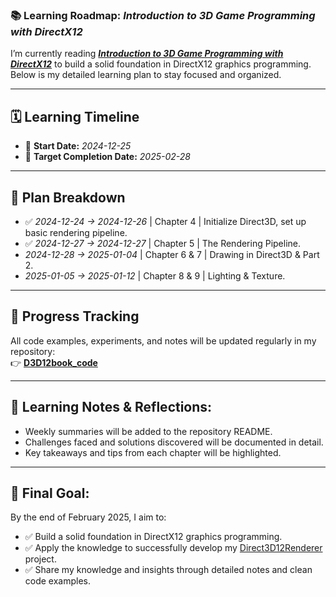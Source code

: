 ### 📚 **Learning Roadmap: *Introduction to 3D Game Programming with DirectX12***  

I’m currently reading **[*Introduction to 3D Game Programming with DirectX12*](https://www.google.co.uk/books/edition/Introduction_to_3D_Game_Programming_with/gj6TDgAAQBAJ?hl=en&gbpv=0)** to build a solid foundation in DirectX12 graphics programming. Below is my detailed learning plan to stay focused and organized.  

---

## 🗓️ **Learning Timeline**  
- 📆 **Start Date:** *2024-12-25*  
- 🎯 **Target Completion Date:** *2025-02-28*  

---

## 📖 **Plan Breakdown**  
- ✅ *2024-12-24 → 2024-12-26* | Chapter 4 | Initialize Direct3D, set up basic rendering pipeline. 
- ✅ *2024-12-27 → 2024-12-27* | Chapter 5 | The Rendering Pipeline. 
- *2024-12-28 → 2025-01-04* | Chapter 6 & 7 | Drawing in Direct3D & Part 2. 
- *2025-01-05 → 2025-01-12* | Chapter 8 & 9 | Lighting & Texture. 

---

## 📂 **Progress Tracking**  
All code examples, experiments, and notes will be updated regularly in my repository:  
👉 [**D3D12book_code**](https://github.com/Yuqian-He/D3D12book_code)  

---

## 📝 **Learning Notes & Reflections:**  
- Weekly summaries will be added to the repository README.  
- Challenges faced and solutions discovered will be documented in detail.  
- Key takeaways and tips from each chapter will be highlighted.  

---

## 🎯 **Final Goal:**  
By the end of February 2025, I aim to:  
- ✅ Build a solid foundation in DirectX12 graphics programming.
- ✅ Apply the knowledge to successfully develop my [Direct3D12Renderer](https://github.com/Yuqian-He/Direct3D12Renderer) project.  
- ✅ Share my knowledge and insights through detailed notes and clean code examples.  

